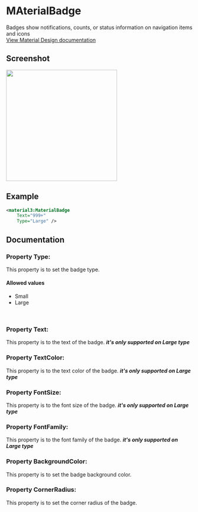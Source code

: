 # MAterialBadge
Badges show notifications, counts, or status information on navigation items and icons
<br/>
[View Material Design documentation](https://m3.material.io/components/badges/overview)

## Screenshot
<img src="https://github.com/HorusSoftwareUY/MaterialDesignControlsPlugin/blob/master/screenshots/badge_preview.gif" width="300">

## Example
```XML
<material3:MaterialBadge 
    Text="999+"
    Type="Large" />
```

## Documentation

### Property Type:
This property is to set the badge type.
<br/>

#### Allowed values
- Small
- Large
<br/>

### Property Text:
This property is to the text of the badge. ***it's only supported on Large type***
<br/>

### Property TextColor:
This property is to the text color of the badge. ***it's only supported on Large type***
<br/>

### Property FontSize:
This property is to the font size of the badge. ***it's only supported on Large type***
<br/>

### Property FontFamily:
This property is to the font family of the badge. ***it's only supported on Large type***
<br/>

### Property BackgroundColor:
This property is to set the badge background color.
<br/>

### Property CornerRadius:
This property is to set the corner radius of the badge.
<br/>